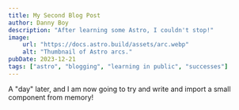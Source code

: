 ```yaml
---
title: My Second Blog Post
author: Danny Boy
description: "After learning some Astro, I couldn't stop!"
image:
    url: "https://docs.astro.build/assets/arc.webp"
    alt: "Thumbnail of Astro arcs."
pubDate: 2023-12-21
tags: ["astro", "blogging", "learning in public", "successes"]
---
```

A "day" later, and I am now going to try and write and import a small component from memory!